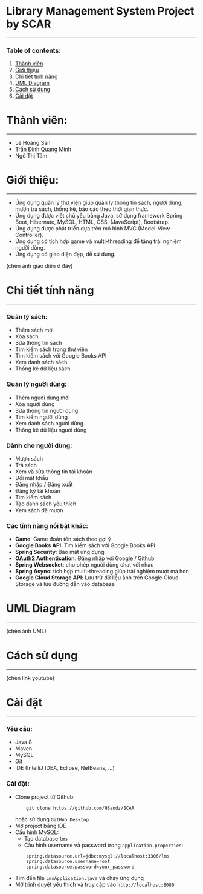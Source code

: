 # Library Management System Project by SCAR
___

### Table of contents:

1. [Thành viên](#thành-viên)
2. [Giới thiệu](#giới-thiệu)
3. [Chi tiết tính năng](#chi-tiết-tính-năng)
4. [UML Diagram](#uml-diagram)
5. [Cách sử dụng](#cách-sử-dụng)
6. [Cài đặt](#cài-đặt)

# Thành viên:
___
* Lê Hoàng San
* Trần Đình Quang Minh
* Ngô Thị Tâm

# Giới thiệu:
___
* Ứng dụng quản lý thư viện giúp quản lý thông tin sách, người dùng, mượn trả sách, thống kê, báo cáo theo thời gian thực.
* Ứng dụng được viết chủ yếu bằng Java, sử dụng framework Spring Boot, Hibernate, MySQL, HTML, CSS, (JavaScript), Bootstrap.
* Ứng dụng được phát triển dựa trên mô hình MVC (Model-View-Controller).
* Ứng dụng có tích hợp game và multi-threading để tăng trải nghiệm người dùng.
* Ứng dụng có giao diện đẹp, dễ sử dụng.

(chèn ảnh giao diện ở đây)

# Chi tiết tính năng
___
### Quản lý sách:
  * Thêm sách mới
  * Xóa sách
  * Sửa thông tin sách
  * Tìm kiếm sách trong thư viện
  * Tìm kiếm sách với Google Books API
  * Xem danh sách sách
  * Thống kê dữ liệu sách
### Quản lý người dùng:
  * Thêm người dùng mới
  * Xóa người dùng
  * Sửa thông tin người dùng
  * Tìm kiếm người dùng
  * Xem danh sách người dùng
  * Thống kê dữ liệu người dùng
### Dành cho người dùng:
  * Mượn sách
  * Trả sách
  * Xem và sửa thông tin tài khoản
  * Đổi mật khẩu
  * Đăng nhập / Đăng xuất
  * Đăng ký tài khoản
  * Tìm kiếm sách
  * Tạo danh sách yêu thích
  * Xem sách đã mượn
### Các tính năng nổi bật khác:
  * **Game**: Game đoán tên sách theo gợi ý
  * **Google Books API**: Tìm kiếm sách với Google Books API
  * **Spring Security**: Bảo mật ứng dụng
  * **OAuth2 Authentication**: Đăng nhập với Google / Github
  * **Spring Websocket**: cho phép người dùng chat với nhau
  * **Spring Async**: tích hợp multi-threading giúp trải nghiệm mượt mà hơn
  * **Google Cloud Storage API**: Lưu trữ dữ liệu ảnh trên Google Cloud Storage và lưu đường dẫn vào database

# UML Diagram
___
(chèn ảnh UML)

# Cách sử dụng
___
(chèn link youtube)

# Cài đặt
___
### Yêu cầu:
  * Java 8
  * Maven
  * MySQL
  * Git
  * IDE (IntelliJ IDEA, Eclipse, NetBeans, ...)
### Cài đặt:
  * Clone project từ Github:
    ```angular2html
        git clone https://github.com/HSandz/SCAR
    ```
    hoặc sử dụng `GitHub Desktop`
  * Mở project bằng IDE
  * Cấu hình MySQL:
    * Tạo database `lms`
    * Cấu hình username và password trong `application.properties`:
    ```angular2html
        spring.datasource.url=jdbc:mysql://localhost:3306/lms
        spring.datasource.username=root
        spring.datasource.password=your_password
    ```
  * Tìm đến file `LmsApplication.java` và chạy ứng dụng
  * Mở trình duyệt yêu thích và truy cập vào `http://localhost:8080`